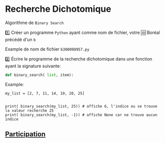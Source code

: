 # Recherche Dichotomique

Algorithme de `Binary Search`

:one: Créer un programme `Python` ayant comme nom de fichier, votre :id: Boréal précédé d'un `b`

Example de nom de fichier `b300098957.py`

:two: Écrire le programme de la recherche dichotomique dans une fonction ayant la signature suivante:

```python
def binary_search( list, item):
```

Example: 

```
my_list = [2, 7, 11, 14, 19, 20, 25]


print( binary_search(my_list, 25)) # affiche 6, l'indice ou se trouve la valeur recherche 25
print( binary_search(my_list, -1)) # affiche None car ne trouve aucun indice
```

## [Participation](.scripts/Participation.md)



